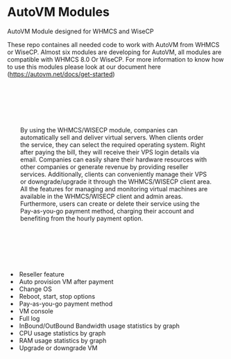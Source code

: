 # AutoVM Modules
AutoVM Module designed for WHMCS and WiseCP

<p dir="auto">
These repo containes all needed code to work with AutoVM from WHMCS or WiseCP. Almost six modules are developing for AutoVM, all modules are compatible with WHMCS 8.0 Or WiseCP. For more information to know how to use this modules please look at our document here  (<a href="https://autovm.net/docs/get-started" rel="nofollow">https://autovm.net/docs/get-started</a>)</p>


<div>
    <noscript><img src="https://autovm.net/wp-content/themes/autovm-theme/assets/images/png/feature-tour/whmcs_client.png" class="col-12 shadow-lg rounded mt-5" style="object-fit: cover; max-width: 70% !important;" alt=""></noscript>
</div>
<br><br>
<p style="padding: 50px 30px;" class="text-muted py-5 fs-5">
By using the WHMCS/WISECP module, companies can automatically sell and deliver virtual servers. When clients order the service, they can select the required operating system. Right after paying the bill, they will receive their VPS login details via email. Companies can easily share their hardware resources with other companies or generate revenue by providing reseller services. Additionally, clients can conveniently manage their VPS or downgrade/upgrade it through the WHMCS/WISECP client area. All the features for managing and monitoring virtual machines are available in the WHMCS/WISECP client and admin areas. Furthermore, users can create or delete their service using the Pay-as-you-go payment method, charging their account and benefiting from the hourly payment option.
</p>
<br><br>
    <ul>
        <li>
            <img src="https://camo.githubusercontent.com/8ab5e66b80221ae6121354c4ad65c2972d0f64ca1322fdf39fd7458bed2ed60e/68747470733a2f2f6175746f766d2e6e65742f77702d636f6e74656e742f7468656d65732f6175746f766d2d7468656d652f6173736574732f696d616765732f7376672f737563636573732e737667" alt="" data-canonical-src="https://autovm.net/wp-content/themes/autovm-theme/assets/images/svg/success.svg">
            <span class="fw-bold fs-5 pt-2">
                Reseller feature
            </span>
        </li>
        <li>
            <img src="https://camo.githubusercontent.com/8ab5e66b80221ae6121354c4ad65c2972d0f64ca1322fdf39fd7458bed2ed60e/68747470733a2f2f6175746f766d2e6e65742f77702d636f6e74656e742f7468656d65732f6175746f766d2d7468656d652f6173736574732f696d616765732f7376672f737563636573732e737667" alt="" data-canonical-src="https://autovm.net/wp-content/themes/autovm-theme/assets/images/svg/success.svg">
            <span class="fw-bold fs-5 pt-2">
                Auto provision VM after payment
            </span>
        </li>
        <li>
            <img src="https://camo.githubusercontent.com/8ab5e66b80221ae6121354c4ad65c2972d0f64ca1322fdf39fd7458bed2ed60e/68747470733a2f2f6175746f766d2e6e65742f77702d636f6e74656e742f7468656d65732f6175746f766d2d7468656d652f6173736574732f696d616765732f7376672f737563636573732e737667" alt="" data-canonical-src="https://autovm.net/wp-content/themes/autovm-theme/assets/images/svg/success.svg">
            <span class="fw-bold fs-5 pt-2">
                Change OS
            </span>
        </li>
        <li>
            <img src="https://camo.githubusercontent.com/8ab5e66b80221ae6121354c4ad65c2972d0f64ca1322fdf39fd7458bed2ed60e/68747470733a2f2f6175746f766d2e6e65742f77702d636f6e74656e742f7468656d65732f6175746f766d2d7468656d652f6173736574732f696d616765732f7376672f737563636573732e737667" alt="" data-canonical-src="https://autovm.net/wp-content/themes/autovm-theme/assets/images/svg/success.svg">
            <span class="fw-bold fs-5 pt-2">
                Reboot, start, stop options
            </span>
        </li>
        <li>
            <img src="https://camo.githubusercontent.com/8ab5e66b80221ae6121354c4ad65c2972d0f64ca1322fdf39fd7458bed2ed60e/68747470733a2f2f6175746f766d2e6e65742f77702d636f6e74656e742f7468656d65732f6175746f766d2d7468656d652f6173736574732f696d616765732f7376672f737563636573732e737667" alt="" data-canonical-src="https://autovm.net/wp-content/themes/autovm-theme/assets/images/svg/success.svg">
            <span class="fw-bold fs-5 pt-2">
                Pay-as-you-go payment method
            </span>
        </li>
        <li>
            <img src="https://camo.githubusercontent.com/8ab5e66b80221ae6121354c4ad65c2972d0f64ca1322fdf39fd7458bed2ed60e/68747470733a2f2f6175746f766d2e6e65742f77702d636f6e74656e742f7468656d65732f6175746f766d2d7468656d652f6173736574732f696d616765732f7376672f737563636573732e737667" alt="" data-canonical-src="https://autovm.net/wp-content/themes/autovm-theme/assets/images/svg/success.svg">
            <span class="fw-bold fs-5 pt-2">
                VM console
            </span>
        </li>
        <li>
            <img src="https://camo.githubusercontent.com/8ab5e66b80221ae6121354c4ad65c2972d0f64ca1322fdf39fd7458bed2ed60e/68747470733a2f2f6175746f766d2e6e65742f77702d636f6e74656e742f7468656d65732f6175746f766d2d7468656d652f6173736574732f696d616765732f7376672f737563636573732e737667" alt="" data-canonical-src="https://autovm.net/wp-content/themes/autovm-theme/assets/images/svg/success.svg">
            <span class="fw-bold fs-5 pt-2">
                Full log
            </span>
        </li>
        <li>
            <img src="https://camo.githubusercontent.com/8ab5e66b80221ae6121354c4ad65c2972d0f64ca1322fdf39fd7458bed2ed60e/68747470733a2f2f6175746f766d2e6e65742f77702d636f6e74656e742f7468656d65732f6175746f766d2d7468656d652f6173736574732f696d616765732f7376672f737563636573732e737667" alt="" data-canonical-src="https://autovm.net/wp-content/themes/autovm-theme/assets/images/svg/success.svg">
            <span class="fw-bold fs-5 pt-2">
                InBound/OutBound Bandwidth usage statistics by graph
            </span>
        </li>
        <li>
            <img src="https://camo.githubusercontent.com/8ab5e66b80221ae6121354c4ad65c2972d0f64ca1322fdf39fd7458bed2ed60e/68747470733a2f2f6175746f766d2e6e65742f77702d636f6e74656e742f7468656d65732f6175746f766d2d7468656d652f6173736574732f696d616765732f7376672f737563636573732e737667" alt="" data-canonical-src="https://autovm.net/wp-content/themes/autovm-theme/assets/images/svg/success.svg">
            <span class="fw-bold fs-5 pt-2">
                CPU usage statistics by graph
            </span>
        </li>
        <li>
            <img src="https://camo.githubusercontent.com/8ab5e66b80221ae6121354c4ad65c2972d0f64ca1322fdf39fd7458bed2ed60e/68747470733a2f2f6175746f766d2e6e65742f77702d636f6e74656e742f7468656d65732f6175746f766d2d7468656d652f6173736574732f696d616765732f7376672f737563636573732e737667" alt="" data-canonical-src="https://autovm.net/wp-content/themes/autovm-theme/assets/images/svg/success.svg">
            <span class="fw-bold fs-5 pt-2">
                RAM usage statistics by graph
            </span>
        </li>
        <li>
            <img src="https://camo.githubusercontent.com/8ab5e66b80221ae6121354c4ad65c2972d0f64ca1322fdf39fd7458bed2ed60e/68747470733a2f2f6175746f766d2e6e65742f77702d636f6e74656e742f7468656d65732f6175746f766d2d7468656d652f6173736574732f696d616765732f7376672f737563636573732e737667" alt="" data-canonical-src="https://autovm.net/wp-content/themes/autovm-theme/assets/images/svg/success.svg">
            <span class="fw-bold fs-5 pt-2">
                Upgrade or downgrade VM
            </span>
        </li>
    </ul>
